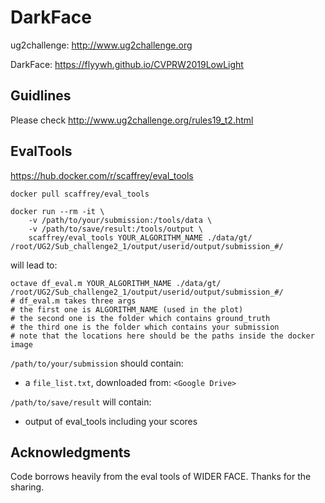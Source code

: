 # DarkFace

ug2challenge: http://www.ug2challenge.org

DarkFace: https://flyywh.github.io/CVPRW2019LowLight

## Guidlines

Please check http://www.ug2challenge.org/rules19_t2.html

## EvalTools

https://hub.docker.com/r/scaffrey/eval_tools

```
docker pull scaffrey/eval_tools
```

```
docker run --rm -it \
    -v /path/to/your/submission:/tools/data \
    -v /path/to/save/result:/tools/output \
    scaffrey/eval_tools YOUR_ALGORITHM_NAME ./data/gt/ /root/UG2/Sub_challenge2_1/output/userid/output/submission_#/
```

will lead to:

```
octave df_eval.m YOUR_ALGORITHM_NAME ./data/gt/ /root/UG2/Sub_challenge2_1/output/userid/output/submission_#/
# df_eval.m takes three args
# the first one is ALGORITHM_NAME (used in the plot)
# the second one is the folder which contains ground_truth
# the third one is the folder which contains your submission
# note that the locations here should be the paths inside the docker image

```

`/path/to/your/submission` should contain:
- a `file_list.txt`, downloaded from: `<Google Drive>`

`/path/to/save/result` will contain:
- output of eval_tools including your scores

## Acknowledgments

Code borrows heavily from the eval tools of WIDER FACE. Thanks for the sharing.
